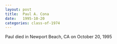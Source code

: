 ```yaml
---
layout: post
title:  Paul A. Cona
date:   1995-10-20
categories: class-of-1974
---
```

Paul died in Newport Beach, CA on October 20, 1995

